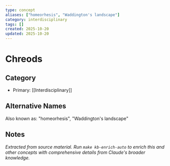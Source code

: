 ```yaml
---
type: concept
aliases: ["homeorhesis", "Waddington's landscape"]
category: interdisciplinary
tags: []
created: 2025-10-20
updated: 2025-10-20
---
```


# Chreods

## Category

- Primary: [[Interdisciplinary]]

## Alternative Names

Also known as: "homeorhesis", "Waddington's landscape"

## Notes

*Extracted from source material. Run `make kb-enrich-auto` to enrich this and other concepts with comprehensive details from Claude's broader knowledge.*
